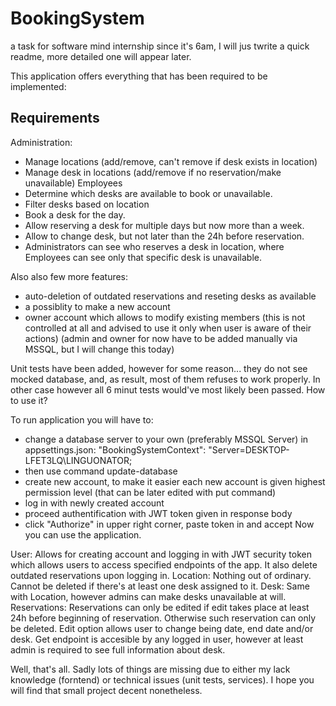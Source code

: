 # BookingSystem
a task for software mind internship
since it's 6am, I will jus twrite a quick readme, more detailed one will appear later.

This application offers everything that has been required to be implemented:
## Requirements
Administration:
- Manage locations (add/remove, can't remove if desk exists in location)
- Manage desk in locations (add/remove if no reservation/make unavailable)
Employees
- Determine which desks are available to book or unavailable.
- Filter desks based on location
- Book a desk for the day.
- Allow reserving a desk for multiple days but now more than a week.
- Allow to change desk, but not later than the 24h before reservation.
- Administrators can see who reserves a desk in location, where Employees can see only that specific desk is unavailable.

Also also few more features:
- auto-deletion of outdated reservations and reseting desks as available
- a possiblity to make a new account
- owner account which allows to modify existing members (this is not controlled at all and advised to use it only when user is aware of their actions)
(admin and owner for now have to be added manually via MSSQL, but I will change this today)

Unit tests have been added, however for some reason... they do not see mocked database, and, as result, most of them refuses to work properly. In other case however all 6 minut tests would've most likely been passed.
How to use it?

To run application you will have to:
- change a database server to your own (preferably MSSQL Server) in appsettings.json:
"BookingSystemContext": "Server=DESKTOP-LFET3LQ\\LINGUONATOR;
- then use command update-database
- create new account, to make it easier each new account is given highest permission level (that can be later edited with put command)
- log in with newly created account
-  proceed authentification with JWT token given in response body
-  click "Authorize" in upper right corner, paste token in and accept
Now you can use the application.

User:
Allows for creating account and logging in with JWT security token which allows users to access specified endpoints of the app. It also delete outdated reservations upon logging in.
Location:
Nothing out of ordinary. Cannot be deleted if there's at least one desk assigned to it.
Desk:
Same with Location, however admins can make desks unavailable at will.
Reservations:
Reservations can only be edited if edit takes place at least 24h before beginning of reservation. Otherwise such reservation can only be deleted. Edit option allows user to change being date, end date and/or desk. Get endpoint is accesible by any logged in user, however at least admin is required to see full information about desk.

Well, that's all. Sadly lots of things are missing due to either my lack knowledge (forntend) or technical issues (unit tests, services). I hope you will find that small project decent nonetheless.
